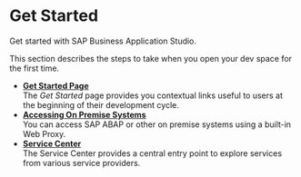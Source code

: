 <!-- loio826b58773d3249a5861b2106e41bf14c -->

# Get Started

Get started with SAP Business Application Studio.

This section describes the steps to take when you open your dev space for the first time.

-   **[Get Started Page](get-started-page-28f418e.md "The Get Started page provides you contextual links useful to
		users at the beginning of their development cycle. ")**  
The *Get Started* page provides you contextual links useful to users at the beginning of their development cycle.
-   **[Accessing On Premise Systems](accessing-on-premise-systems-e72930c.md "You can access SAP ABAP or other on premise systems using a built-in Web
		Proxy.")**  
You can access SAP ABAP or other on premise systems using a built-in Web Proxy.
-   **[Service Center](service-center-1e8ec75.md "The Service Center provides a central entry point to explore services from various
		service providers.")**  
The Service Center provides a central entry point to explore services from various service providers.

